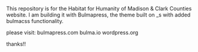 This repository is for the Habitat for Humanity of Madison & Clark Counties website. I am building it with Bulmapress, the theme built on _s with added bulmacss functionality. 

please visit:
bulmapress.com
bulma.io
wordpress.org

thanks!!